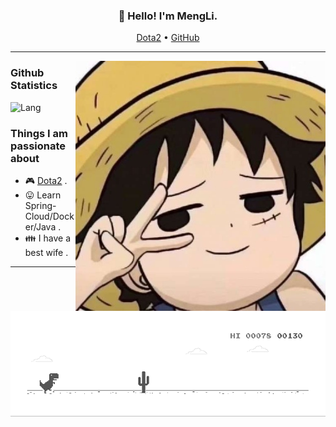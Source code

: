 <h3 align="center">👋 Hello! I'm MengLi.</h3>

<p align="center">
  <a href="http://dotamax.com/player/detail/158432419/">Dota2</a> •
  <a href="https://github.com/MMMMMMLi">GitHub</a>
</p>

---

<img align="right" alt="Hello" src="https://github.com/MMMMMMLi/MMMMMMLi/blob/master/Hello.jpeg" />

### Github Statistics

<!-- ![Stats](https://github-readme-stats.vercel.app/api?username=MMMMMMLi&show_icons=true&layout=compact&count_private=true&hide_title=true&theme=default&) -->
![Lang](https://github-readme-stats.vercel.app/api/top-langs/?username=MMMMMMLi&layout=compact&count_private=true&theme=default&hide=css,html,javascript)

### Things I am passionate about

- :video_game: [Dota2](http://dotamax.com/player/detail/158432419) .
- :stuck_out_tongue: Learn Spring-Cloud/Docker/Java .
- :family: I have a best wife .


---

![image](https://github.com/MMMMMMLi/MMMMMMLi/blob/master/smile.gif)